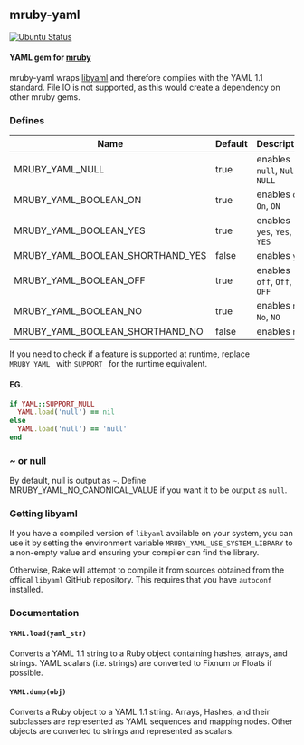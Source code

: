 ## mruby-yaml

[![Ubuntu Status](https://github.com/mrbgems/mruby-yaml/workflows/ubuntu/badge.svg?branch=master)](https://github.com/mrbgems/mruby-yaml/actions?query=workflow%3Aubuntu+branch%3Amaster)

#### YAML gem for [mruby](https://github.com/mruby/mruby)

mruby-yaml wraps [libyaml](https://pyyaml.org/wiki/LibYAML) and therefore complies with the YAML 1.1 standard. File IO is not supported, as this would create a dependency on other mruby gems.

### Defines
| Name                             | Default | Description                    |
| -------------------------------- | ------- | ------------------------------ |
| MRUBY_YAML_NULL                  | true    | enables `null`, `Null`, `NULL` |
| MRUBY_YAML_BOOLEAN_ON            | true    | enables `on`, `On`, `ON`       |
| MRUBY_YAML_BOOLEAN_YES           | true    | enables `yes`, `Yes`, `YES`    |
| MRUBY_YAML_BOOLEAN_SHORTHAND_YES | false   | enables `y`, `Y`               |
| MRUBY_YAML_BOOLEAN_OFF           | true    | enables `off`, `Off`, `OFF`    |
| MRUBY_YAML_BOOLEAN_NO            | true    | enables `no`, `No`, `NO`       |
| MRUBY_YAML_BOOLEAN_SHORTHAND_NO  | false   | enables `n`, `N`               |

If you need to check if a feature is supported at runtime, replace `MRUBY_YAML_` with `SUPPORT_` for the runtime equivalent.

#### EG.
```ruby
if YAML::SUPPORT_NULL
  YAML.load('null') == nil
else
  YAML.load('null') == 'null'
end
```

### ~ or null

By default, null is output as `~`. Define MRUBY_YAML_NO_CANONICAL_VALUE if you want it to be output as `null`.

### Getting libyaml

If you have a compiled version of `libyaml` available on your system, you can use it by setting the environment variable `MRUBY_YAML_USE_SYSTEM_LIBRARY` to a non-empty value and ensuring your compiler can find the library.

Otherwise, Rake will attempt to compile it from sources obtained from the offical `libyaml` GitHub repository.  This requires that you have `autoconf` installed.


### Documentation

#### `YAML.load(yaml_str)`
Converts a YAML 1.1 string to a Ruby object containing hashes, arrays, and strings. YAML scalars (i.e. strings) are converted to Fixnum or Floats if possible.

#### `YAML.dump(obj)`
Converts a Ruby object to a YAML 1.1 string. Arrays, Hashes, and their subclasses are represented as YAML sequences and mapping nodes. Other objects are converted to strings and represented as scalars.
